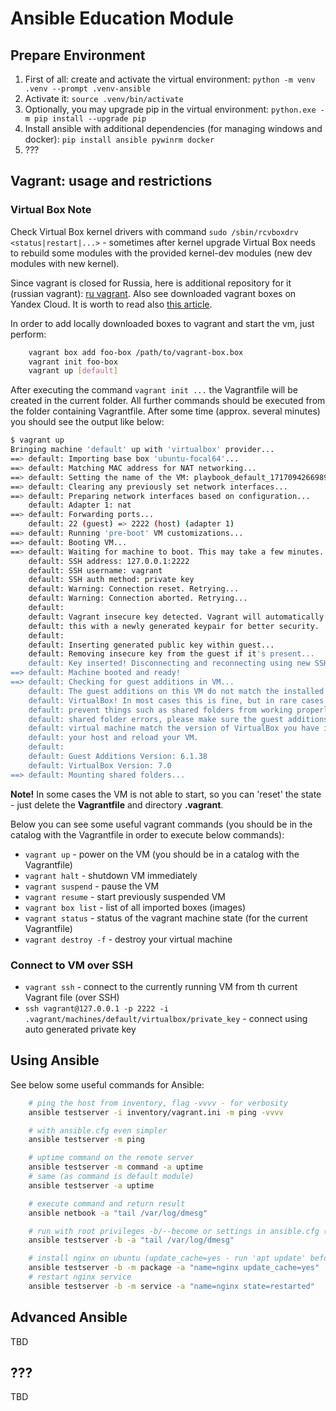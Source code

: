 <!-- cspell:ignore pywinrm -->

# Ansible Education Module

## Prepare Environment

1. First of all: create and activate the virtual environment: `python -m venv .venv --prompt .venv-ansible`
2. Activate it: `source .venv/bin/activate`
3. Optionally, you may upgrade pip in the virtual environment: `python.exe -m pip install --upgrade pip`
4. Install ansible with additional dependencies (for managing windows and docker): `pip install ansible pywinrm docker`
5. ???

## Vagrant: usage and restrictions

### Virtual Box Note

Check Virtual Box kernel drivers with command `sudo /sbin/rcvboxdrv <status|restart|...>` - sometimes after kernel upgrade Virtual Box needs to rebuild some modules with the provided kernel-dev modules (new dev modules with new kernel).

Since vagrant is closed for Russia, here is additional repository for it (russian vagrant): [ru vagrant](http://vagrant.elab.pro/).
Also see downloaded vagrant boxes on Yandex Cloud. It is worth to read also [this article](https://habr.com/ru/articles/735700/).

In order to add locally downloaded boxes to vagrant and start the vm, just perform:

```bash
    vagrant box add foo-box /path/to/vagrant-box.box
    vagrant init foo-box
    vagrant up [default]
```

After executing the command `vagrant init ...` the Vagrantfile will be created in the current folder. All further commands should be executed from the folder containing Vagrantfile.
After some time (approx. several minutes) you should see the output like below:

```bash
$ vagrant up
Bringing machine 'default' up with 'virtualbox' provider...
==> default: Importing base box 'ubuntu-focal64'...
==> default: Matching MAC address for NAT networking...
==> default: Setting the name of the VM: playbook_default_1717094266989_83025
==> default: Clearing any previously set network interfaces...
==> default: Preparing network interfaces based on configuration...
    default: Adapter 1: nat
==> default: Forwarding ports...
    default: 22 (guest) => 2222 (host) (adapter 1)
==> default: Running 'pre-boot' VM customizations...
==> default: Booting VM...
==> default: Waiting for machine to boot. This may take a few minutes...
    default: SSH address: 127.0.0.1:2222
    default: SSH username: vagrant
    default: SSH auth method: private key
    default: Warning: Connection reset. Retrying...
    default: Warning: Connection aborted. Retrying...
    default: 
    default: Vagrant insecure key detected. Vagrant will automatically replace
    default: this with a newly generated keypair for better security.
    default: 
    default: Inserting generated public key within guest...
    default: Removing insecure key from the guest if it's present...
    default: Key inserted! Disconnecting and reconnecting using new SSH key...
==> default: Machine booted and ready!
==> default: Checking for guest additions in VM...
    default: The guest additions on this VM do not match the installed version of
    default: VirtualBox! In most cases this is fine, but in rare cases it can
    default: prevent things such as shared folders from working properly. If you see
    default: shared folder errors, please make sure the guest additions within the
    default: virtual machine match the version of VirtualBox you have installed on
    default: your host and reload your VM.
    default:
    default: Guest Additions Version: 6.1.38
    default: VirtualBox Version: 7.0
==> default: Mounting shared folders...
```

**Note!** In some cases the VM is not able to start, so you can 'reset' the state - just delete the **Vagrantfile** and directory **.vagrant**.

Below you can see some useful vagrant commands (you should be in the catalog with the Vagrantfile in order to execute below commands):

- `vagrant up` - power on the VM (you should be in a catalog with the Vagrantfile)
- `vagrant halt` - shutdown VM immediately
- `vagrant suspend` - pause the VM
- `vagrant resume` - start previously suspended VM
- `vagrant box list` - list of all imported boxes (images)
- `vagrant status` - status of the vagrant machine state (for the current Vagrantfile)
- `vagrant destroy -f` - destroy your virtual machine

### Connect to VM over SSH

- `vagrant ssh` - connect to the currently running VM from th current Vagrant file (over SSH)
- `ssh vagrant@127.0.0.1 -p 2222 -i .vagrant/machines/default/virtualbox/private_key` - connect using auto generated private key

## Using Ansible

See below some useful commands for Ansible:

```bash
    # ping the host from inventory, flag -vvvv - for verbosity
    ansible testserver -i inventory/vagrant.ini -m ping -vvvv

    # with ansible.cfg even simpler
    ansible testserver -m ping

    # uptime command on the remote server
    ansible testserver -m command -a uptime
    # same (as command is default module)
    ansible testserver -a uptime

    # execute command and return result
    ansible netbook -a "tail /var/log/dmesg"

    # run with root privileges -b/--become or settings in ansible.cfg (see there)
    ansible testserver -b -a "tail /var/log/dmesg"

    # install nginx on ubuntu (update_cache=yes - run 'apt update' before)
    ansible testserver -b -m package -a "name=nginx update_cache=yes"
    # restart nginx service
    ansible testserver -b -m service -a "name=nginx state=restarted"
```

## Advanced Ansible

TBD

## ???

TBD
